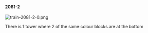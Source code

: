 #### 2081-2
![train-2081-2-0.png](https://github.com/lil-lab/nlvr/raw/master/nlvr/train/images/0/train-2081-2-0.png "train-2081-2-0.png")

There is 1 tower where 2 of the same colour blocks are at the bottom